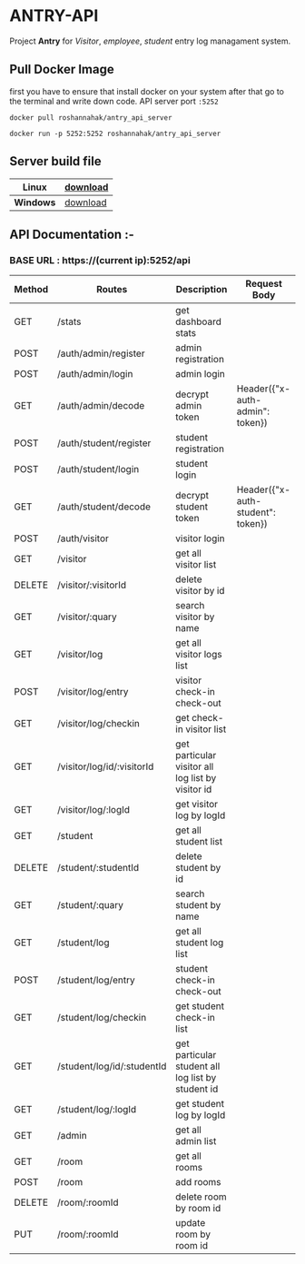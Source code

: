 # ANTRY-API
Project **Antry** for *Visitor*, *employee*, *student* entry log managament system.

## Pull Docker Image
first you have to ensure that install docker on your system after that go to the terminal and write down code. API server port `:5252`
```
docker pull roshannahak/antry_api_server
```
```
docker run -p 5252:5252 roshannahak/antry_api_server
```

## Server build file
Linux | [download](https://github.com/Roshannahak/attendance-api/blob/main/main)
--- | ---
**Windows** | [download](https://github.com/Roshannahak/attendance-api/blob/main/main.exe)

## API Documentation :-

### BASE URL : https://(current ip):5252/api

Method | Routes    | Description | Request Body
------ | --------- | ----------  | -----------
GET    | /stats    | get dashboard stats |
POST   | /auth/admin/register | admin registration |
POST   | /auth/admin/login | admin login |
GET   | /auth/admin/decode | decrypt admin token | Header({"x-auth-admin": token})
POST   | /auth/student/register | student registration |
POST   | /auth/student/login | student login |
GET   | /auth/student/decode | decrypt student token | Header({"x-auth-student": token})
POST   | /auth/visitor | visitor login |
GET   | /visitor | get all visitor list |
DELETE   | /visitor/:visitorId | delete visitor by id |
GET   | /visitor/:quary | search visitor by name |
GET   | /visitor/log | get all visitor logs list |
POST   | /visitor/log/entry | visitor check-in check-out |
GET | /visitor/log/checkin | get check-in visitor list |
GET | /visitor/log/id/:visitorId | get particular visitor all log list by visitor id |
GET | /visitor/log/:logId | get visitor log by logId |
GET | /student | get all student list |
DELETE | /student/:studentId | delete student by id |
GET | /student/:quary | search student by name |
GET | /student/log | get all student log list |
POST | /student/log/entry | student check-in check-out |
GET | /student/log/checkin | get student check-in list |
GET | /student/log/id/:studentId | get particular student all log list by student id |
GET | /student/log/:logId | get student log by logId |
GET | /admin | get all admin list |
GET | /room | get all rooms |
POST | /room | add rooms |
DELETE | /room/:roomId | delete room by room id |
PUT | /room/:roomId | update room by room id |



